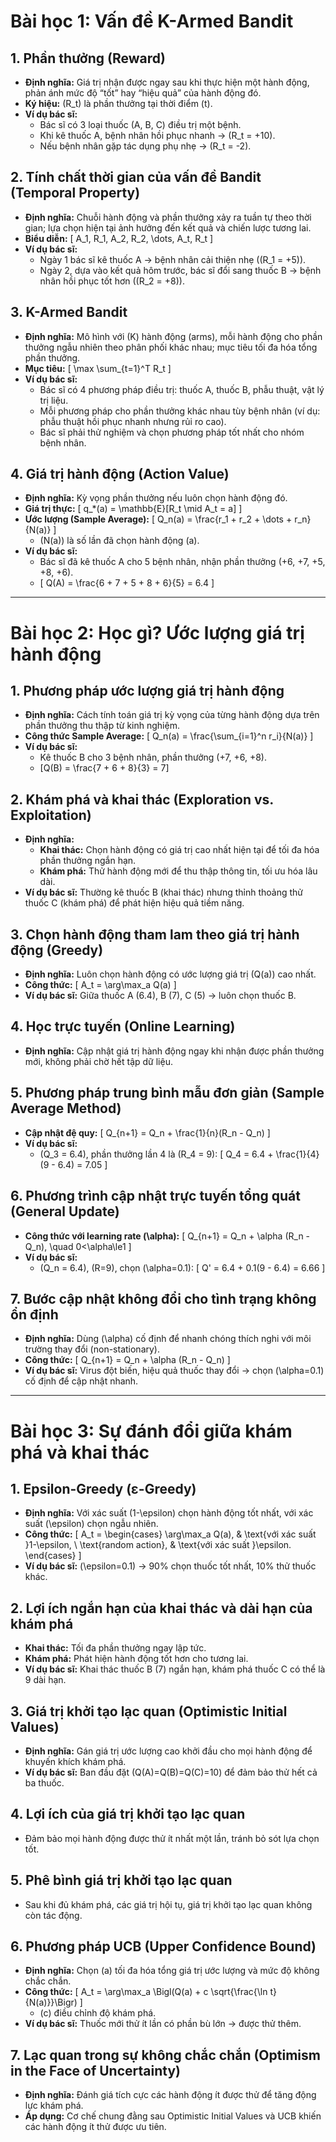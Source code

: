
# Bài học 1: Vấn đề K-Armed Bandit

## 1. Phần thưởng (Reward)
- **Định nghĩa:** Giá trị nhận được ngay sau khi thực hiện một hành động, phản ánh mức độ “tốt” hay “hiệu quả” của hành động đó.
- **Ký hiệu:** \(R_t\) là phần thưởng tại thời điểm \(t\).
- **Ví dụ bác sĩ:**
  - Bác sĩ có 3 loại thuốc (A, B, C) điều trị một bệnh.
  - Khi kê thuốc A, bệnh nhân hồi phục nhanh → \(R_t = +10\).
  - Nếu bệnh nhân gặp tác dụng phụ nhẹ → \(R_t = -2\).

## 2. Tính chất thời gian của vấn đề Bandit (Temporal Property)
- **Định nghĩa:** Chuỗi hành động và phần thưởng xảy ra tuần tự theo thời gian; lựa chọn hiện tại ảnh hưởng đến kết quả và chiến lược tương lai.
- **Biểu diễn:**
  \[
    A_1, R_1, A_2, R_2, \dots, A_t, R_t
  \]
- **Ví dụ bác sĩ:**
  - Ngày 1 bác sĩ kê thuốc A → bệnh nhân cải thiện nhẹ (\(R_1 = +5\)).
  - Ngày 2, dựa vào kết quả hôm trước, bác sĩ đổi sang thuốc B → bệnh nhân hồi phục tốt hơn (\(R_2 = +8\)).

## 3. K-Armed Bandit
- **Định nghĩa:** Mô hình với \(K\) hành động (arms), mỗi hành động cho phần thưởng ngẫu nhiên theo phân phối khác nhau; mục tiêu tối đa hóa tổng phần thưởng.
- **Mục tiêu:**
  \[
    \max \sum_{t=1}^T R_t
  \]
- **Ví dụ bác sĩ:**
  - Bác sĩ có 4 phương pháp điều trị: thuốc A, thuốc B, phẫu thuật, vật lý trị liệu.
  - Mỗi phương pháp cho phần thưởng khác nhau tùy bệnh nhân (ví dụ: phẫu thuật hồi phục nhanh nhưng rủi ro cao).
  - Bác sĩ phải thử nghiệm và chọn phương pháp tốt nhất cho nhóm bệnh nhân.

## 4. Giá trị hành động (Action Value)
- **Định nghĩa:** Kỳ vọng phần thưởng nếu luôn chọn hành động đó.
- **Giá trị thực:**
  \[
    q_*(a) = \mathbb{E}[R_t \mid A_t = a]
  \]
- **Ước lượng (Sample Average):**
  \[
    Q_n(a) = \frac{r_1 + r_2 + \dots + r_n}{N(a)}
  \]
  - \(N(a)\) là số lần đã chọn hành động \(a\).
- **Ví dụ bác sĩ:**
  - Bác sĩ đã kê thuốc A cho 5 bệnh nhân, nhận phần thưởng \(+6, +7, +5, +8, +6\).
  - \[
      Q(A) = \frac{6 + 7 + 5 + 8 + 6}{5} = 6.4
    \]

---

# Bài học 2: Học gì? Ước lượng giá trị hành động

## 1. Phương pháp ước lượng giá trị hành động
- **Định nghĩa:** Cách tính toán giá trị kỳ vọng của từng hành động dựa trên phần thưởng thu thập từ kinh nghiệm.
- **Công thức Sample Average:**
  \[
    Q_n(a) = \frac{\sum_{i=1}^n r_i}{N(a)}
  \]
- **Ví dụ bác sĩ:**
  - Kê thuốc B cho 3 bệnh nhân, phần thưởng \(+7, +6, +8\).
  - \[Q(B) = \frac{7 + 6 + 8}{3} = 7\]

## 2. Khám phá và khai thác (Exploration vs. Exploitation)
- **Định nghĩa:**
  - **Khai thác:** Chọn hành động có giá trị cao nhất hiện tại để tối đa hóa phần thưởng ngắn hạn.
  - **Khám phá:** Thử hành động mới để thu thập thông tin, tối ưu hóa lâu dài.
- **Ví dụ bác sĩ:** Thường kê thuốc B (khai thác) nhưng thỉnh thoảng thử thuốc C (khám phá) để phát hiện hiệu quả tiềm năng.

## 3. Chọn hành động tham lam theo giá trị hành động (Greedy)
- **Định nghĩa:** Luôn chọn hành động có ước lượng giá trị \(Q(a)\) cao nhất.
- **Công thức:**
  \[
    A_t = \arg\max_a Q(a)
  \]
- **Ví dụ bác sĩ:** Giữa thuốc A (6.4), B (7), C (5) → luôn chọn thuốc B.

## 4. Học trực tuyến (Online Learning)
- **Định nghĩa:** Cập nhật giá trị hành động ngay khi nhận được phần thưởng mới, không phải chờ hết tập dữ liệu.

## 5. Phương pháp trung bình mẫu đơn giản (Sample Average Method)
- **Cập nhật đệ quy:**
  \[
    Q_{n+1} = Q_n + \frac{1}{n}(R_n - Q_n)
  \]
- **Ví dụ bác sĩ:**
  - \(Q_3 = 6.4\), phần thưởng lần 4 là \(R_4 = 9\):
  \[
    Q_4 = 6.4 + \frac{1}{4}(9 - 6.4) = 7.05
  \]

## 6. Phương trình cập nhật trực tuyến tổng quát (General Update)
- **Công thức với learning rate \(\alpha\):**
  \[
    Q_{n+1} = Q_n + \alpha (R_n - Q_n), \quad 0<\alpha\le1
  \]
- **Ví dụ bác sĩ:**
  - \(Q_n = 6.4\), \(R=9\), chọn \(\alpha=0.1\):
  \[
    Q' = 6.4 + 0.1(9 - 6.4) = 6.66
  \]

## 7. Bước cập nhật không đổi cho tình trạng không ổn định
- **Định nghĩa:** Dùng \(\alpha\) cố định để nhanh chóng thích nghi với môi trường thay đổi (non-stationary).
- **Công thức:**
  \[
    Q_{n+1} = Q_n + \alpha (R_n - Q_n)
  \]
- **Ví dụ bác sĩ:** Virus đột biến, hiệu quả thuốc thay đổi → chọn \(\alpha=0.1\) cố định để cập nhật nhanh.

---

# Bài học 3: Sự đánh đổi giữa khám phá và khai thác

## 1. Epsilon-Greedy (ε-Greedy)
- **Định nghĩa:** Với xác suất \(1-\epsilon\) chọn hành động tốt nhất, với xác suất \(\epsilon\) chọn ngẫu nhiên.
- **Công thức:**
  \[
    A_t = \begin{cases}
      \arg\max_a Q(a), & \text{với xác suất }1-\epsilon, \\
      \text{random action}, & \text{với xác suất }\epsilon.
    \end{cases}
  \]
- **Ví dụ bác sĩ:** \(\epsilon=0.1\) → 90% chọn thuốc tốt nhất, 10% thử thuốc khác.

## 2. Lợi ích ngắn hạn của khai thác và dài hạn của khám phá
- **Khai thác:** Tối đa phần thưởng ngay lập tức.
- **Khám phá:** Phát hiện hành động tốt hơn cho tương lai.
- **Ví dụ bác sĩ:** Khai thác thuốc B (7) ngắn hạn, khám phá thuốc C có thể là 9 dài hạn.

## 3. Giá trị khởi tạo lạc quan (Optimistic Initial Values)
- **Định nghĩa:** Gán giá trị ước lượng cao khởi đầu cho mọi hành động để khuyến khích khám phá.
- **Ví dụ bác sĩ:** Ban đầu đặt \(Q(A)=Q(B)=Q(C)=10\) để đảm bảo thử hết cả ba thuốc.

## 4. Lợi ích của giá trị khởi tạo lạc quan
- Đảm bảo mọi hành động được thử ít nhất một lần, tránh bỏ sót lựa chọn tốt.

## 5. Phê bình giá trị khởi tạo lạc quan
- Sau khi đủ khám phá, các giá trị hội tụ, giá trị khởi tạo lạc quan không còn tác động.

## 6. Phương pháp UCB (Upper Confidence Bound)
- **Định nghĩa:** Chọn \(a\) tối đa hóa tổng giá trị ước lượng và mức độ không chắc chắn.
- **Công thức:**
  \[
    A_t = \arg\max_a \Bigl(Q(a) + c \sqrt{\frac{\ln t}{N(a)}}\Bigr)
  \]
  - \(c\) điều chỉnh độ khám phá.
- **Ví dụ bác sĩ:** Thuốc mới thử ít lần có phần bù lớn → được thử thêm.

## 7. Lạc quan trong sự không chắc chắn (Optimism in the Face of Uncertainty)
- **Định nghĩa:** Đánh giá tích cực các hành động ít được thử để tăng động lực khám phá.
- **Áp dụng:** Cơ chế chung đằng sau Optimistic Initial Values và UCB khiến các hành động ít thử được ưu tiên.



